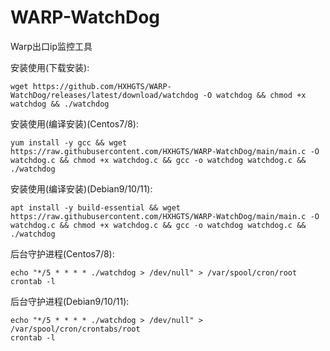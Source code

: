 # WARP-WatchDog
Warp出口ip监控工具

安装使用(下载安装):
```
wget https://github.com/HXHGTS/WARP-WatchDog/releases/latest/download/watchdog -O watchdog && chmod +x watchdog && ./watchdog
```

安装使用(编译安装)(Centos7/8):
```
yum install -y gcc && wget https://raw.githubusercontent.com/HXHGTS/WARP-WatchDog/main/main.c -O watchdog.c && chmod +x watchdog.c && gcc -o watchdog watchdog.c && ./watchdog
```
安装使用(编译安装)(Debian9/10/11):
```
apt install -y build-essential && wget https://raw.githubusercontent.com/HXHGTS/WARP-WatchDog/main/main.c -O watchdog.c && chmod +x watchdog.c && gcc -o watchdog watchdog.c && ./watchdog
```

后台守护进程(Centos7/8):
```
echo "*/5 * * * * ./watchdog > /dev/null" > /var/spool/cron/root
crontab -l
```

后台守护进程(Debian9/10/11):
```
echo "*/5 * * * * ./watchdog > /dev/null" > /var/spool/cron/crontabs/root
crontab -l
```
